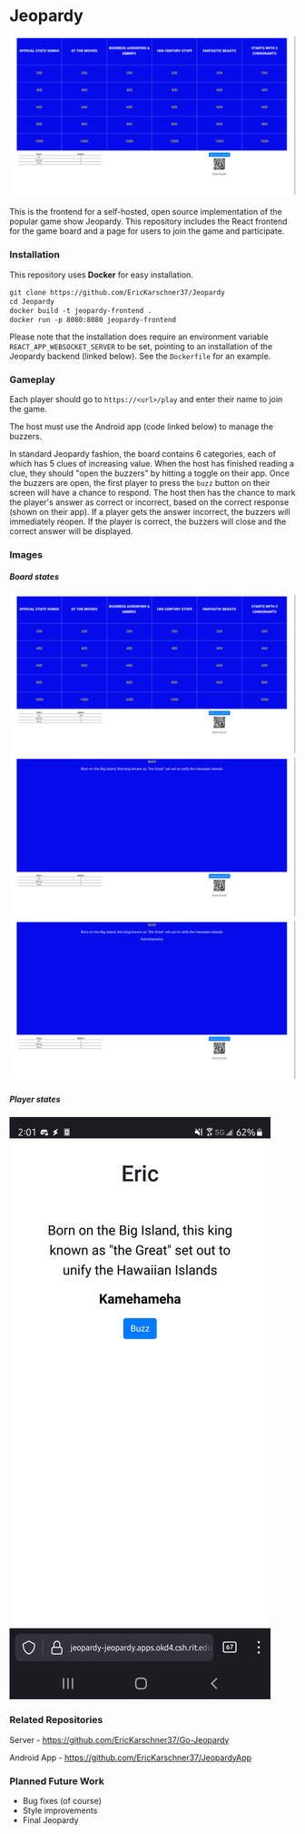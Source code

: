 # Jeopardy

![The beginning board state](images/full_board.png)

This is the frontend for a self-hosted, open source implementation of the popular game show Jeopardy. This repository includes the React frontend for the game board and a page for users to join the game and participate.

### Installation

This repository uses **Docker** for easy installation.

```
git clone https://github.com/EricKarschner37/Jeopardy
cd Jeopardy
docker build -t jeopardy-frontend .
docker run -p 8080:8080 jeopardy-frontend
```

Please note that the installation does require an environment variable `REACT_APP_WEBSOCKET_SERVER` to be set, pointing to an installation of the Jeopardy backend (linked below). See the `Dockerfile` for an example.

### Gameplay

Each player should go to `https://<url>/play` and enter their name to join the game.

The host must use the Android app (code linked below) to manage the buzzers.

In standard Jeopardy fashion, the board contains 6 categories, each of which has 5 clues of increasing value. When the host has finished reading a clue, they should "open the buzzers" by hitting a toggle on their app. Once the buzzers are open, the first player to press the `buzz` button on their screen will have a chance to respond. The host then has the chance to mark the player's answer as correct or incorrect, based on the correct response (shown on their app). If a player gets the answer incorrect, the buzzers will immediately reopen. If the player is correct, the buzzers will close and the correct answer will be displayed.

### Images

##### Board states

![The board after a couple of questions](images/used_board.png)
![An active clue](images/clue.png)
![The correct answer being displayed](images/answer.png)

##### Player states

![The player view of a clue](images/play_clue.jpg)

### Related Repositories

Server - https://github.com/EricKarschner37/Go-Jeopardy

Android App - https://github.com/EricKarschner37/JeopardyApp

### Planned Future Work

- Bug fixes (of course)
- Style improvements
- Final Jeopardy
